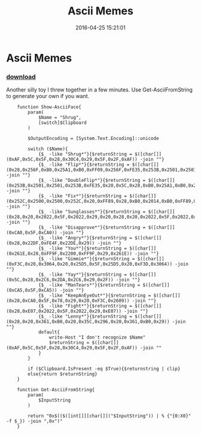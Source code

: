﻿---
pid:            6323
parent:         0
children:       
poster:         Geoff Guynn
title:          Ascii Memes
date:           2016-04-25 15:21:01
description:    Another silly toy I threw together in a few minutes. Use Get-AsciiFromString to generate your own if you want.
format:         posh
---

# Ascii Memes

### [download](6323.ps1)  

Another silly toy I threw together in a few minutes. Use Get-AsciiFromString to generate your own if you want.

```posh
    function Show-AsciiFace{
        param(
            $Name = "Shrug",
            [switch]$Clipboard
        )
        
        $OutputEncoding = [System.Text.Encoding]::unicode
        
        switch ($Name){
            {$_ -like "Shrug*"}{$returnString = $([char[]](0xAF,0x5C,0x5F,0x28,0x30C4,0x29,0x5F,0x2F,0xAF)) -join ""}
            {$_ -like "Flip*"}{$returnString = $([char[]](0x28,0x256F,0xB0,0x25A1,0xB0,0xFF09,0x256F,0xFE35,0x253B,0x2501,0x2501,0x253B)) -join ""}
            {$_ -like "DoubleFlip*"}{$returnString = $([char[]](0x253B,0x2501,0x2501,0x253B,0xFE35,0x20,0x5C,0x28,0xB0,0x25A1,0xB0,0x29,0x2F,0x20,0xFE35,0x20,0x253B,0x2501,0x2501,0x253B)) -join ""}
            {$_ -like "Fix*"}{$returnString = $([char[]](0x252C,0x2500,0x2500,0x252C,0x20,0xFF89,0x28,0xB0,0x2014,0xB0,0xFF89,0x29)) -join ""}
            {$_ -like "Sunglasses*"}{$returnString = $([char[]](0x28,0x20,0x2022,0x5F,0x2022,0x29,0x20,0x28,0x20,0x2022,0x5F,0x2022,0x29,0x3E,0x2310,0x25A0,0x2D,0x25A0,0x20,0x28,0x2310,0x25A0,0x5F,0x25A0,0x29)) -join ""}
            {$_ -like "Disapprove*"}{$returnString = $([char[]](0xCA0,0x5F,0xCA0)) -join ""}
            {$_ -like "Angry*"}{$returnString = $([char[]](0x28,0x22DF,0xFE4F,0x22DE,0x29)) -join ""}
            {$_ -like "You*"}{$returnString = $([char[]](0x261E,0x28,0xFF9F,0x2200,0xFF9F,0x29,0x261E)) -join ""}
            {$_ -like "Gimmie*"}{$returnString = $([char[]](0xF3C,0x20,0x3064,0x20,0x25D5,0x5F,0x25D5,0x20,0xF3D,0x3064)) -join ""}
            {$_ -like "Yay*"}{$returnString = $([char[]](0x5C,0x28,0x2C6,0x2DA,0x2C6,0x29,0x2F)) -join ""}
            {$_ -like "ManTears*"}{$returnString = $([char[]](0xCA5,0x5F,0xCA5)) -join ""}
            {$_ -like "KeepAnEyeOut*"}{$returnString = $([char[]](0x28,0xCA0,0x5F,0x78,0x29,0x20,0xF3C,0x2609)) -join ""}
            {$_ -like "Fight*"}{$returnString = $([char[]](0x28,0xE07,0x2022,0x5F,0x2022,0x29,0xE07)) -join ""}
            {$_ -like "Lenny*"}{$returnString = $([char[]](0x28,0x20,0x361,0xB0,0x20,0x35C,0x296,0x20,0x361,0xB0,0x29)) -join ""}
            default{
                write-Host "I don't recognize $Name"
                $returnString = $([char[]](0xAF,0x5C,0x5F,0x28,0x30C4,0x29,0x5F,0x2F,0xAF)) -join ""
            }
        }
        
        if ($Clipboard.IsPresent -eq $True){$returnstring | clip}
        else{return $returnString}
    }

    function Get-AsciiFromString{
        param(
            $InputString
        )
        
        return "0x$(($([int[]][char[]]("$InputString")) | % {"{0:X0}" -f $_}) -join ",0x")"
    }
```
